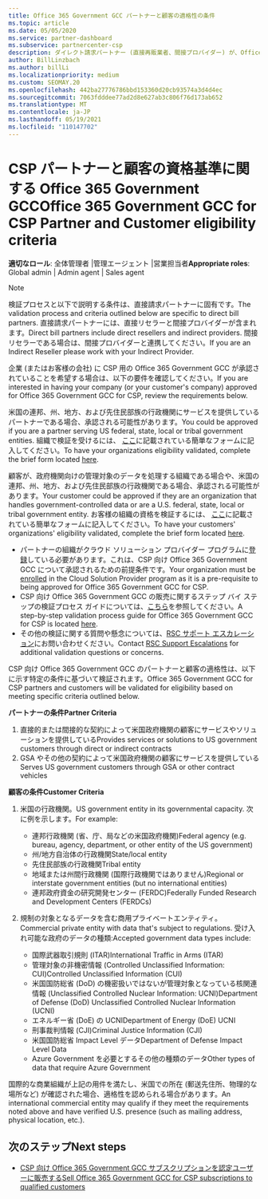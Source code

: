 ```yaml
---
title: Office 365 Government GCC パートナーと顧客の適格性の条件
ms.topic: article
ms.date: 05/05/2020
ms.service: partner-dashboard
ms.subservice: partnercenter-csp
description: ダイレクト請求パートナー (直接再販業者、間接プロバイダー) が、Office 365 Government 用の CSP 用の GCC 用のパートナーと顧客を検証する手順について説明します。
author: BillLinzbach
ms.author: billLi
ms.localizationpriority: medium
ms.custom: SEOMAY.20
ms.openlocfilehash: 442ba27776786bbd153360d20cb93574a3d4d4ec
ms.sourcegitcommit: 7063fdddee77ad2d8e627ab3c806f76d173ab652
ms.translationtype: MT
ms.contentlocale: ja-JP
ms.lasthandoff: 05/19/2021
ms.locfileid: "110147702"
---
```

# <a name="office-365-government-gcc-for-csp-partner-and-customer-eligibility-criteria"></a><span data-ttu-id="512ba-103">CSP パートナーと顧客の資格基準に関する Office 365 Government GCC</span><span class="sxs-lookup"><span data-stu-id="512ba-103">Office 365 Government GCC for CSP Partner and Customer eligibility criteria</span></span> 

<span data-ttu-id="512ba-104">**適切なロール**: 全体管理者 |管理エージェント |営業担当者</span><span class="sxs-lookup"><span data-stu-id="512ba-104">**Appropriate roles**: Global admin | Admin agent | Sales agent</span></span>

>[!NOTE]
><span data-ttu-id="512ba-105">検証プロセスと以下で説明する条件は、直接請求パートナーに固有です。</span><span class="sxs-lookup"><span data-stu-id="512ba-105">The validation process and criteria outlined below are specific to direct bill partners.</span></span> <span data-ttu-id="512ba-106">直接請求パートナーには、直接リセラーと間接プロバイダーが含まれます。</span><span class="sxs-lookup"><span data-stu-id="512ba-106">Direct bill partners include direct resellers and indirect providers.</span></span>  <span data-ttu-id="512ba-107">間接リセラーである場合は、間接プロバイダーと連携してください。</span><span class="sxs-lookup"><span data-stu-id="512ba-107">If you are an Indirect Reseller please work with your Indirect Provider.</span></span>

<span data-ttu-id="512ba-108">企業 (またはお客様の会社) に CSP 用の Office 365 Government GCC が承認されていることを希望する場合は、以下の要件を確認してください。</span><span class="sxs-lookup"><span data-stu-id="512ba-108">If you are interested in having your company (or your customer's company) approved for Office 365 Government GCC for CSP, review the requirements below.</span></span>

<span data-ttu-id="512ba-109">米国の連邦、州、地方、および先住民部族の行政機関にサービスを提供しているパートナーである場合、承認される可能性があります。</span><span class="sxs-lookup"><span data-stu-id="512ba-109">You could be approved if you are a partner serving US federal, state, local or tribal government entities.</span></span> <span data-ttu-id="512ba-110">組織で検証を受けるには、 [ここ](https://products.office.com/government/eligibility-validation?ReqType=CSPPartner)に記載されている簡単なフォームに記入してください。</span><span class="sxs-lookup"><span data-stu-id="512ba-110">To have your organizations eligibility validated, complete the brief form located [here](https://products.office.com/government/eligibility-validation?ReqType=CSPPartner).</span></span>

<span data-ttu-id="512ba-111">顧客が、政府機関向けの管理対象のデータを処理する組織である場合や、米国の連邦、州、地方、および先住民部族の行政機関である場合、承認される可能性があります。</span><span class="sxs-lookup"><span data-stu-id="512ba-111">Your customer could be approved if they are an organization that handles government-controlled data or are a U.S. federal, state, local or tribal government entity.</span></span> <span data-ttu-id="512ba-112">お客様の組織の資格を検証するには、 [ここ](https://products.office.com/government/eligibility-validation?ReqType=CSPCustomer)に記載されている簡単なフォームに記入してください。</span><span class="sxs-lookup"><span data-stu-id="512ba-112">To have your customers' organizations' eligibility validated, complete the brief form located [here](https://products.office.com/government/eligibility-validation?ReqType=CSPCustomer).</span></span> 

-   <span data-ttu-id="512ba-113">パートナーの組織がクラウド ソリューション プロバイダー プログラムに[登録](https://partnercenter.microsoft.com/partner/cloud-solution-provider)している必要があります。これは、CSP 向け Office 365 Government GCC について承認されるための前提条件です。</span><span class="sxs-lookup"><span data-stu-id="512ba-113">Your organization must be [enrolled](https://partnercenter.microsoft.com/partner/cloud-solution-provider) in the Cloud Solution Provider program as it is a pre-requisite to being approved for Office 365 Government GCC for CSP.</span></span>
-   <span data-ttu-id="512ba-114">CSP 向け Office 365 Government GCC の販売に関するステップ バイ ステップの検証プロセス ガイドについては、[こちら](https://go.microsoft.com/fwlink/?linkid=2007323)を参照してください。</span><span class="sxs-lookup"><span data-stu-id="512ba-114">A step-by-step validation process guide for Office 365 Government GCC for CSP is located [here](https://go.microsoft.com/fwlink/?linkid=2007323).</span></span>
-   <span data-ttu-id="512ba-115">その他の検証に関する質問や懸念については、[RSC サポート エスカレーション](mailto:usgcce@microsoft.com)にお問い合わせください。</span><span class="sxs-lookup"><span data-stu-id="512ba-115">Contact [RSC Support Escalations](mailto:usgcce@microsoft.com) for additional validation questions or concerns.</span></span>

<span data-ttu-id="512ba-116">CSP 向け Office 365 Government GCC のパートナーと顧客の適格性は、以下に示す特定の条件に基づいて検証されます。</span><span class="sxs-lookup"><span data-stu-id="512ba-116">Office 365 Government GCC for CSP partners and customers will be validated for eligibility based on meeting specific criteria outlined below.</span></span>

<span data-ttu-id="512ba-117">**パートナーの条件**</span><span class="sxs-lookup"><span data-stu-id="512ba-117">**Partner Criteria**</span></span>
1.  <span data-ttu-id="512ba-118">直接的または間接的な契約によって米国政府機関の顧客にサービスやソリューションを提供している</span><span class="sxs-lookup"><span data-stu-id="512ba-118">Provides services or solutions to US government customers through direct or indirect contracts</span></span>
2.  <span data-ttu-id="512ba-119">GSA やその他の契約によって米国政府機関の顧客にサービスを提供している</span><span class="sxs-lookup"><span data-stu-id="512ba-119">Serves US government customers through GSA or other contract vehicles</span></span>

<span data-ttu-id="512ba-120">**顧客の条件**</span><span class="sxs-lookup"><span data-stu-id="512ba-120">**Customer Criteria**</span></span>
1.  <span data-ttu-id="512ba-121">米国の行政機関。</span><span class="sxs-lookup"><span data-stu-id="512ba-121">US government entity in its governmental capacity.</span></span> <span data-ttu-id="512ba-122">次に例を示します。</span><span class="sxs-lookup"><span data-stu-id="512ba-122">For example:</span></span>
 
    -  <span data-ttu-id="512ba-123">連邦行政機関 (省、庁、局などの米国政府機関)</span><span class="sxs-lookup"><span data-stu-id="512ba-123">Federal agency (e.g. bureau, agency, department, or other entity of the US government)</span></span>
    -   <span data-ttu-id="512ba-124">州/地方自治体の行政機関</span><span class="sxs-lookup"><span data-stu-id="512ba-124">State/local entity</span></span> 
    -   <span data-ttu-id="512ba-125">先住民部族の行政機関</span><span class="sxs-lookup"><span data-stu-id="512ba-125">Tribal entity</span></span>
    -   <span data-ttu-id="512ba-126">地域または州間行政機関 (国際行政機関ではありません)</span><span class="sxs-lookup"><span data-stu-id="512ba-126">Regional or interstate government entities (but no international entities)</span></span>
    -   <span data-ttu-id="512ba-127">連邦政府資金の研究開発センター (FERDC)</span><span class="sxs-lookup"><span data-stu-id="512ba-127">Federally Funded Research and Development Centers (FERDCs)</span></span>

2.  <span data-ttu-id="512ba-128">規制の対象となるデータを含む商用プライベートエンティティ。</span><span class="sxs-lookup"><span data-stu-id="512ba-128">Commercial private entity with data that's subject to regulations.</span></span> <span data-ttu-id="512ba-129">受け入れ可能な政府のデータの種類:</span><span class="sxs-lookup"><span data-stu-id="512ba-129">Accepted government data types include:</span></span> 
    -   <span data-ttu-id="512ba-130">国際武器取引規則 (ITAR)</span><span class="sxs-lookup"><span data-stu-id="512ba-130">International Traffic in Arms (ITAR)</span></span>
    -   <span data-ttu-id="512ba-131">管理対象の非機密情報 (Controlled Unclassified Information: CUI)</span><span class="sxs-lookup"><span data-stu-id="512ba-131">Controlled Unclassified Information (CUI)</span></span>
    -   <span data-ttu-id="512ba-132">米国国防総省 (DoD) の機密扱いではないが管理対象となっている核関連情報 (Unclassified Controlled Nuclear Information: UCNI)</span><span class="sxs-lookup"><span data-stu-id="512ba-132">Department of Defense (DoD) Unclassified Controlled Nuclear Information (UCNI)</span></span>
    -   <span data-ttu-id="512ba-133">エネルギー省 (DoE) の UCNI</span><span class="sxs-lookup"><span data-stu-id="512ba-133">Department of Energy (DoE) UCNI</span></span>
    -   <span data-ttu-id="512ba-134">刑事裁判情報 (CJI)</span><span class="sxs-lookup"><span data-stu-id="512ba-134">Criminal Justice Information (CJI)</span></span>
    -   <span data-ttu-id="512ba-135">米国国防総省 Impact Level データ</span><span class="sxs-lookup"><span data-stu-id="512ba-135">Department of Defense Impact Level Data</span></span>
    -   <span data-ttu-id="512ba-136">Azure Government を必要とするその他の種類のデータ</span><span class="sxs-lookup"><span data-stu-id="512ba-136">Other types of data that require Azure Government</span></span>

<span data-ttu-id="512ba-137">国際的な商業組織が上記の用件を満たし、米国での所在 (郵送先住所、物理的な場所など) が確認された場合、適格性を認められる場合があります。</span><span class="sxs-lookup"><span data-stu-id="512ba-137">An international commercial entity may qualify if they meet the requirements noted above and have verified U.S. presence (such as mailing address, physical location, etc.).</span></span>

## <a name="next-steps"></a><span data-ttu-id="512ba-138">次のステップ</span><span class="sxs-lookup"><span data-stu-id="512ba-138">Next steps</span></span>

- [<span data-ttu-id="512ba-139">CSP 向け Office 365 Government GCC サブスクリプションを認定ユーザーに販売する</span><span class="sxs-lookup"><span data-stu-id="512ba-139">Sell Office 365 Government GCC for CSP subscriptions to qualified customers</span></span>](csp-gcc-overview.md)